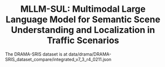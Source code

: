 <div style="text-align: center;">
  <h1>MLLM-SUL: Multimodal Large Language Model for Semantic Scene Understanding and Localization in Traffic Scenarios</h1>
</div>  

The DRAMA-SRIS dataset is at data/drama/DRAMA-SRIS_dataset_compare/integrated_v7_3_r4_0211.json
